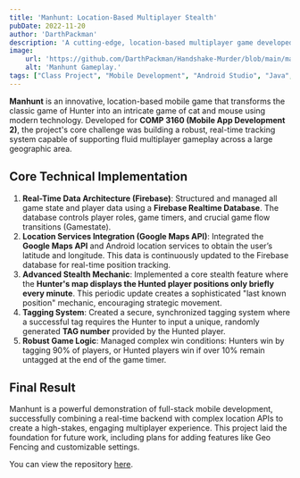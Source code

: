 ```yaml
---
title: 'Manhunt: Location-Based Multiplayer Stealth'
pubDate: 2022-11-20
author: 'DarthPackman'
description: 'A cutting-edge, location-based multiplayer game developed for COMP 3160. Manhunt combines real-world hide-and-seek with digital tracking, demonstrating advanced integration of Google Maps API and a real-time database.'
image:
    url: 'https://github.com/DarthPackman/Handshake-Murder/blob/main/manhubnt.png'
    alt: 'Manhunt Gameplay.'
tags: ["Class Project", "Mobile Development", "Android Studio", "Java", "Firebase", "Google Maps API", "Location-Based Game", "Multiplayer"]
---
```


**Manhunt** is an innovative, location-based mobile game that transforms the classic game of Hunter into an intricate game of cat and mouse using modern technology. Developed for **COMP 3160 (Mobile App Development 2)**, the project's core challenge was building a robust, real-time tracking system capable of supporting fluid multiplayer gameplay across a large geographic area.

## Core Technical Implementation

1.  **Real-Time Data Architecture (Firebase)**: Structured and managed all game state and player data using a **Firebase Realtime Database**. The database controls player roles, game timers, and crucial game flow transitions (Gamestate).
2.  **Location Services Integration (Google Maps API)**: Integrated the **Google Maps API** and Android location services to obtain the user’s latitude and longitude. This data is continuously updated to the Firebase database for real-time position tracking.
3.  **Advanced Stealth Mechanic**: Implemented a core stealth feature where the **Hunter's map displays the Hunted player positions only briefly every minute**. This periodic update creates a sophisticated "last known position" mechanic, encouraging strategic movement.
4.  **Tagging System**: Created a secure, synchronized tagging system where a successful tag requires the Hunter to input a unique, randomly generated **TAG number** provided by the Hunted player.
5.  **Robust Game Logic**: Managed complex win conditions: Hunters win by tagging 90% of players, or Hunted players win if over 10% remain untagged at the end of the game timer.

## Final Result

Manhunt is a powerful demonstration of full-stack mobile development, successfully combining a real-time backend with complex location APIs to create a high-stakes, engaging multiplayer experience. This project laid the foundation for future work, including plans for adding features like Geo Fencing and customizable settings.

You can view the repository [here](https://github.com/DarthPackman/Manhunt).

